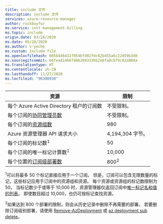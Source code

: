 ```yaml
---
title: include 文件
description: include 文件
services: azure-resource-manager
author: rockboyfor
ms.service: cost-management-billing
ms.topic: include
origin.date: 03/26/2020
ms.date: 05/18/2020
ms.author: v-yeche
ms.custom: include file
ms.openlocfilehash: 665b446431f954bfd02fdc62b455a6c22d59b3d0
ms.sourcegitcommit: b6fead1466f486289333952e6fa0c6f9c82a804a
ms.translationtype: HT
ms.contentlocale: zh-CN
ms.lasthandoff: 11/27/2020
ms.locfileid: "96300930"
---
```

<!--MOONCAKE: CORRECT ON https://www.azure.cn/pricing-->
<!--MOONCAKE: CORRECT ON /billing/billing-add-change-azure-subscription-administrator/-->

| 资源 | 限制 |
| --- | --- |
| 每个 Azure Active Directory 租户的订阅数 | 不受限制。 |
| 每个订阅的[协同管理员数](/billing/billing-add-change-azure-subscription-administrator/) |不受限制。 |
| 每个订阅的[资源组数](../articles/azure-resource-manager/management/overview.md) |980 |
| Azure 资源管理器 API 请求大小 |4,194,304 字节。 |
| 每个订阅的标记数<sup>1</sup> |50 |
| 每个订阅的唯一标记计算数<sup>1</sup> | 10,000 |
| 每个位置的[订阅级部署数](../articles/azure-resource-manager/templates/deploy-to-subscription.md) | 800<sup>2</sup> |

<sup>1</sup>可以将最多 50 个标记直接应用于一个订阅。 但是，订阅可以包含无限数量的标记，这些标记应用于订阅中的资源组和资源。 每个资源或资源组的标记数限制为 50。 当标记数少于或等于 10,000 时，资源管理器仅返回订阅中[唯一标记名和值的列表](https://docs.microsoft.com/rest/api/resources/tags)。 即使数目超过 10,000，也仍可按标记查找资源。 

<sup>2</sup>如果达到 800 个部署的限制，则会从历史记录中删除不再需要的部署。 若要删除订阅级别部署，请使用 [Remove-AzDeployment](https://docs.microsoft.com/powershell/module/az.resources/Remove-AzDeployment) 或 [az deployment sub delete](https://docs.microsoft.com/cli/azure/deployment/sub#az-deployment-sub-delete)。

<!-- Update_Description: update meta properties, wording update, update link -->
